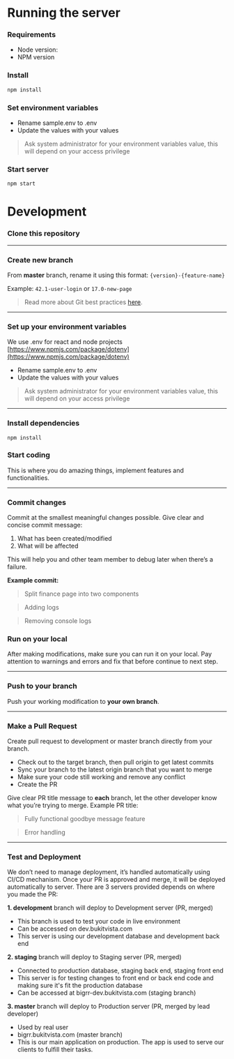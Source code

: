 
# Running the server

### Requirements
- Node version: 
- NPM version

### Install

```bash
npm install
```

### Set environment variables
- Rename sample.env to .env
- Update the values with your values

> Ask system administrator for your environment variables value, this will depend on your access privilege


### Start server
```bash
npm start
```

# Development

### Clone this repository
---
### Create new branch
From **master** branch, rename it using this format: `{version}-{feature-name}`

Example: `42.1-user-login` or `17.0-new-page`

> Read more about Git best practices [here](https://paper.dropbox.com/ep/redirect/external-link?url=https%3A%2F%2Fnvie.com%2Fposts%2Fa-successful-git-branching-model%2F&hmac=jQikoi7RyDCKcoU9Z1aLdLAf4KBmUvo6SOMrl14fbIY%3D).
---
### Set up your environment variables
We use .env for react and node projects [https://www.npmjs.com/package/dotenv](https://www.npmjs.com/package/dotenv)

- Rename sample.env to .env
- Update the values with your values

> Ask system administrator for your environment variables value, this will depend on your access privilege

---
### Install dependencies

```
npm install
```


### Start coding
This is where you do amazing things, implement features and functionalities.

---
### Commit changes
Commit at the smallest meaningful changes possible. Give clear and concise commit message:

1.  What has been created/modified
2.  What will be affected

This will help you and other team member to debug later when there’s a failure.

**Example commit:**

> Split finance page into two components

> Adding logs

> Removing console logs


### Run on your local

After making modifications, make sure you can run it on your local. Pay attention to warnings and errors and fix that before continue to next step.

---
### Push to your branch

Push your working modification to **your own branch**.

---
### Make a Pull Request

Create pull request to development or master branch directly from your branch. 

- Check out to the target branch, then pull origin to get latest commits
- Sync your branch to the latest origin branch that you want to merge
- Make sure your code still working and remove any conflict
- Create the PR

Give clear PR title message to **each** branch, let the other developer know what you’re trying to merge. Example PR title:

>   Fully functional goodbye message feature

>   Error handling

  
---
### Test and Deployment

We don’t need to manage deployment, it’s handled automatically using CI/CD mechanism. Once your PR is approved and merge, it will be deployed automatically to server. There are 3 servers provided depends on where you made the PR:

**1. development** branch will deploy to Development server  (PR, merged)

-   This branch is used to test your code in live environment
-   Can be accessed on dev.bukitvista.com
-   This server is using our development database and development back end

 **2. staging** branch will deploy to Staging server  (PR, merged)

-   Connected to production database, staging back end, staging front end
-   This server is for testing changes to front end or back end code and making sure it's fit the production database
-   Can be accessed at bigrr-dev.bukitvista.com  (staging branch)


**3. master** branch will deploy to Production server  (PR, merged by lead developer)

-   Used by real user
-   bigrr.bukitvista.com  (master branch)
-   This is our main application on production. The app is used to serve our clients to fulfill their tasks.


